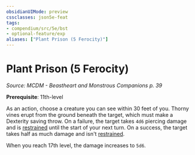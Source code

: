 ```yaml
---
obsidianUIMode: preview
cssclasses: json5e-feat
tags:
- compendium/src/5e/bst
- optional-feature/exp
aliases: ["Plant Prison (5 Ferocity)"]
---
```

# Plant Prison (5 Ferocity)
*Source: MCDM - Beastheart and Monstrous Companions p. 39*  

**Prerequisite**: 11th-level

As an action, choose a creature you can see within 30 feet of you. Thorny vines erupt from the ground beneath the target, which must make a Dexterity saving throw. On a failure, the target takes `4d6` piercing damage and is [restrained](2-Mechanics/CLI/rules/conditions.md#restrained) until the start of your next turn. On a success, the target takes half as much damage and isn't [restrained](2-Mechanics/CLI/rules/conditions.md#restrained).

When you reach 17th level, the damage increases to `5d6`.